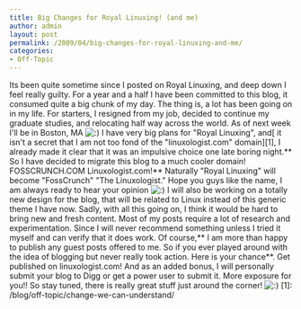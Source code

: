```yaml
---
title: Big Changes for Royal Linuxing! (and me)
author: admin
layout: post
permalink: /2009/04/big-changes-for-royal-linuxing-and-me/
categories:
- Off-Topic
---
```

Its been quite sometime since I posted on Royal Linuxing, and deep down I feel really guilty.  For a year and a half I have been committed to this blog, it consumed quite a big chunk of my day.
The thing is, a lot has been going on in my life. For starters, I resigned from my job, decided to continue my graduate studies, and relocating half way across the world. As of next week I'll be in Boston, MA ![:)](http://192.168.1.2/blog2/wp-includes/images/smilies/icon_smile.gif)
I have very big plans for "Royal Linuxing", and\[ it isn't a secret that I am not too fond of the "linuxologist.com" domain\]\[1\], I already made it clear that it was an impulsive choice one late boring night.\*\* So I have decided to migrate this blog to a much cooler domain! FOSSCRUNCH.COM Linuxologist.com!\*\* Naturally "Royal Linuxing" will become "FossCrunch" "The Linuxologist." Hope you guys like the name, I am always ready to hear your opinion ![:)](http://192.168.1.2/blog2/wp-includes/images/smilies/icon_smile.gif)
I will also be working on a totally new design for the blog, that will be related to Linux instead of this generic theme I have now.
Sadly, with all this going on, I think it would be hard to bring new and fresh content. Most of my posts require a lot of research and experimentation. Since I will never recommend something unless I tried it myself and can verify that it does work.
Of course,\*\* I am more than happy to publish any guest posts offered to me. So if you ever played around with the idea of blogging but never really took action. Here is your chance\*\*. Get published on linuxologist.com! And as an added bonus, I will personally submit your blog to Digg or get a power user to submit it. More exposure for you!!
So stay tuned, there is really great stuff just around the corner! ![:)](http://192.168.1.2/blog2/wp-includes/images/smilies/icon_smile.gif)
\[1\]: /blog/off-topic/change-we-can-understand/
